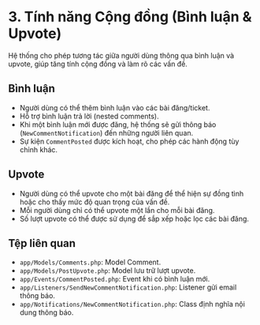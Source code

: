 # 3. Tính năng Cộng đồng (Bình luận & Upvote)

Hệ thống cho phép tương tác giữa người dùng thông qua bình luận và upvote, giúp tăng tính cộng đồng và làm rõ các vấn đề.

## Bình luận

-   Người dùng có thể thêm bình luận vào các bài đăng/ticket.
-   Hỗ trợ bình luận trả lời (nested comments).
-   Khi một bình luận mới được đăng, hệ thống sẽ gửi thông báo (`NewCommentNotification`) đến những người liên quan.
-   Sự kiện `CommentPosted` được kích hoạt, cho phép các hành động tùy chỉnh khác.

## Upvote

-   Người dùng có thể upvote cho một bài đăng để thể hiện sự đồng tình hoặc cho thấy mức độ quan trọng của vấn đề.
-   Mỗi người dùng chỉ có thể upvote một lần cho mỗi bài đăng.
-   Số lượt upvote có thể được sử dụng để sắp xếp hoặc lọc các bài đăng.

## Tệp liên quan

-   `app/Models/Comments.php`: Model Comment.
-   `app/Models/PostUpvote.php`: Model lưu trữ lượt upvote.
-   `app/Events/CommentPosted.php`: Event khi có bình luận mới.
-   `app/Listeners/SendNewCommentNotification.php`: Listener gửi email thông báo.
-   `app/Notifications/NewCommentNotification.php`: Class định nghĩa nội dung thông báo.
